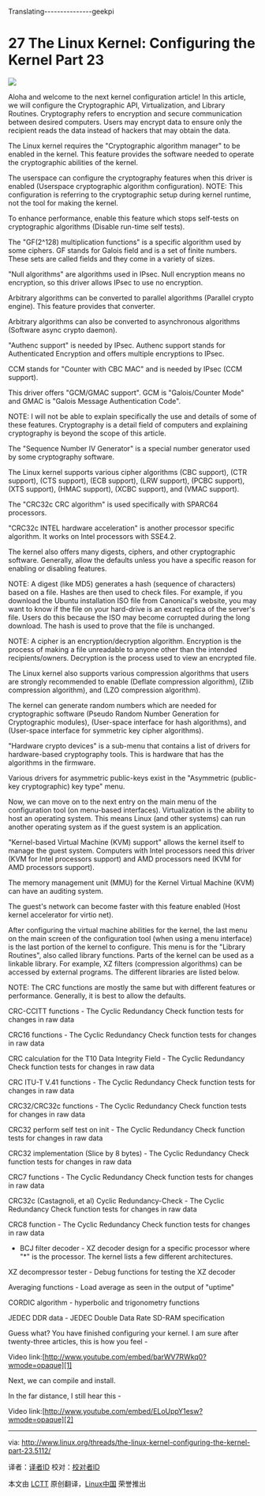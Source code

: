 Translating---------------geekpi



27 The Linux Kernel: Configuring the Kernel Part 23
================================================================================
![](http://www.linux.org/attachments/slide-jpg.735/)

Aloha and welcome to the next kernel configuration article! In this article, we will configure the Cryptographic API, Virtualization, and Library Routines. Cryptography refers to encryption and secure communication between desired computers. Users may encrypt data to ensure only the recipient reads the data instead of hackers that may obtain the data.

The Linux kernel requires the "Cryptographic algorithm manager" to be enabled in the kernel. This feature provides the software needed to operate the cryptographic abilities of the kernel.

The userspace can configure the cryptography features when this driver is enabled (Userspace cryptographic algorithm configuration). NOTE: This configuration is referring to the cryptographic setup during kernel runtime, not the tool for making the kernel.

To enhance performance, enable this feature which stops self-tests on cryptographic algorithms (Disable run-time self tests).

The "GF(2^128) multiplication functions" is a specific algorithm used by some ciphers. GF stands for Galois field and is a set of finite numbers. These sets are called fields and they come in a variety of sizes.

"Null algorithms" are algorithms used in IPsec. Null encryption means no encryption, so this driver allows IPsec to use no encryption.

Arbitrary algorithms can be converted to parallel algorithms (Parallel crypto engine). This feature provides that converter.

Arbitrary algorithms can also be converted to asynchronous algorithms (Software async crypto daemon).

"Authenc support" is needed by IPsec. Authenc support stands for Authenticated Encryption and offers multiple encryptions to IPsec.

CCM stands for "Counter with CBC MAC" and is needed by IPsec (CCM support).

This driver offers "GCM/GMAC support". GCM is "Galois/Counter Mode" and GMAC is "Galois Message Authentication Code".

NOTE: I will not be able to explain specifically the use and details of some of these features. Cryptography is a detail field of computers and explaining cryptography is beyond the scope of this article.

The "Sequence Number IV Generator" is a special number generator used by some cryptography software.

The Linux kernel supports various cipher algorithms (CBC support), (CTR support), (CTS support), (ECB support), (LRW support), (PCBC support), (XTS support), (HMAC support), (XCBC support), and (VMAC support).

The "CRC32c CRC algorithm" is used specifically with SPARC64 processors.

"CRC32c INTEL hardware acceleration" is another processor specific algorithm. It works on Intel processors with SSE4.2.

The kernel also offers many digests, ciphers, and other cryptographic software. Generally, allow the defaults unless you have a specific reason for enabling or disabling features.

NOTE: A digest (like MD5) generates a hash (sequence of characters) based on a file. Hashes are then used to check files. For example, if you download the Ubuntu installation ISO file from Canonical's website, you may want to know if the file on your hard-drive is an exact replica of the server's file. Users do this because the ISO may become corrupted during the long download. The hash is used to prove that the file is unchanged.

NOTE: A cipher is an encryption/decryption algorithm. Encryption is the process of making a file unreadable to anyone other than the intended recipients/owners. Decryption is the process used to view an encrypted file.

The Linux kernel also supports various compression algorithms that users are strongly recommended to enable (Deflate compression algorithm), (Zlib compression algorithm), and (LZO compression algorithm).

The kernel can generate random numbers which are needed for cryptographic software (Pseudo Random Number Generation for Cryptographic modules), (User-space interface for hash algorithms), and (User-space interface for symmetric key cipher algorithms).

"Hardware crypto devices" is a sub-menu that contains a list of drivers for hardware-based cryptography tools. This is hardware that has the algorithms in the firmware.

Various drivers for asymmetric public-keys exist in the "Asymmetric (public-key cryptographic) key type" menu.

Now, we can move on to the next entry on the main menu of the configuration tool (on menu-based interfaces). Virtualization is the ability to host an operating system. This means Linux (and other systems) can run another operating system as if the guest system is an application.

"Kernel-based Virtual Machine (KVM) support" allows the kernel itself to manage the guest system. Computers with Intel processors need this driver (KVM for Intel processors support) and AMD processors need (KVM for AMD processors support).

The memory management unit (MMU) for the Kernel Virtual Machine (KVM) can have an auditing system.

The guest's network can become faster with this feature enabled (Host kernel accelerator for virtio net).

After configuring the virtual machine abilities for the kernel, the last menu on the main screen of the configuration tool (when using a menu interface) is the last portion of the kernel to configure. This menu is for the "Library Routines", also called library functions. Parts of the kernel can be used as a linkable library. For example, XZ filters (compression algorithms) can be accessed by external programs. The different libraries are listed below.

NOTE: The CRC functions are mostly the same but with different features or performance. Generally, it is best to allow the defaults.

CRC-CCITT functions - The Cyclic Redundancy Check function tests for changes in raw data

CRC16 functions - The Cyclic Redundancy Check function tests for changes in raw data

CRC calculation for the T10 Data Integrity Field - The Cyclic Redundancy Check function tests for changes in raw data

CRC ITU-T V.41 functions - The Cyclic Redundancy Check function tests for changes in raw data

CRC32/CRC32c functions - The Cyclic Redundancy Check function tests for changes in raw data

CRC32 perform self test on init - The Cyclic Redundancy Check function tests for changes in raw data

CRC32 implementation (Slice by 8 bytes) - The Cyclic Redundancy Check function tests for changes in raw data

CRC7 functions - The Cyclic Redundancy Check function tests for changes in raw data

CRC32c (Castagnoli, et al) Cyclic Redundancy-Check - The Cyclic Redundancy Check function tests for changes in raw data

CRC8 function - The Cyclic Redundancy Check function tests for changes in raw data

* BCJ filter decoder - XZ decoder design for a specific processor where "*" is the processor. The kernel lists a few different architectures.

XZ decompressor tester - Debug functions for testing the XZ decoder

Averaging functions - Load average as seen in the output of "uptime"

CORDIC algorithm - hyperbolic and trigonometry functions


JEDEC DDR data - JEDEC Double Data Rate SD-RAM specification


Guess what? You have finished configuring your kernel. I am sure after twenty-three articles, this is how you feel - 

Video link:[http://www.youtube.com/embed/barWV7RWkq0?wmode=opaque][1]

Next, we can compile and install.

In the far distance, I still hear this - 

Video link:[http://www.youtube.com/embed/ELoUppY1esw?wmode=opaque][2]

--------------------------------------------------------------------------------

via: http://www.linux.org/threads/the-linux-kernel-configuring-the-kernel-part-23.5112/

译者：[译者ID](https://github.com/译者ID) 校对：[校对者ID](https://github.com/校对者ID)

本文由 [LCTT](https://github.com/LCTT/TranslateProject) 原创翻译，[Linux中国](http://linux.cn/) 荣誉推出

[1]:http://www.youtube.com/embed/barWV7RWkq0?wmode=opaque
[2]:http://www.youtube.com/embed/ELoUppY1esw?wmode=opaque